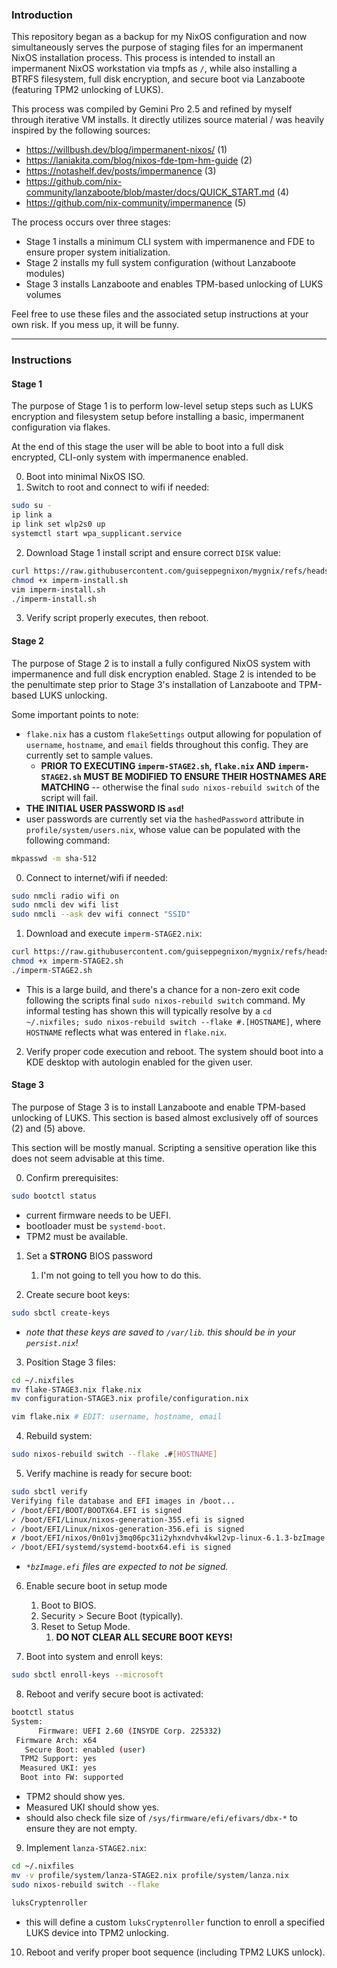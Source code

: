 ### Introduction

This repository began as a backup for my NixOS configuration and now simultaneously serves the purpose of staging files for an impermanent NixOS installation process. This process is intended to install an impermanent NixOS workstation via tmpfs as `/`, while also installing a BTRFS filesystem, full disk encryption, and secure boot via Lanzaboote (featuring TPM2 unlocking of LUKS).

This process was compiled by Gemini Pro 2.5 and refined by myself through iterative VM installs. It directly utilizes source material / was heavily inspired by the following sources:

- https://willbush.dev/blog/impermanent-nixos/ (1)
- https://laniakita.com/blog/nixos-fde-tpm-hm-guide (2)
- https://notashelf.dev/posts/impermanence (3)
- https://github.com/nix-community/lanzaboote/blob/master/docs/QUICK_START.md (4)
- https://github.com/nix-community/impermanence (5)

The process occurs over three stages:
- Stage 1 installs a minimum CLI system with impermanence and FDE to ensure proper system initialization.
- Stage 2 installs my full system configuration (without Lanzaboote modules)
- Stage 3 installs Lanzaboote and enables TPM-based unlocking of LUKS volumes

Feel free to use these files and the associated setup instructions at your own risk. If you mess up, it will be funny.

---
### Instructions

#### Stage 1
The purpose of Stage 1 is to perform low-level setup steps such as LUKS encryption and filesystem setup before installing a basic, impermanent configuration via flakes. 

At the end of this stage the user will be able to boot into a full disk encrypted, CLI-only system with impermanence enabled.

0. Boot into minimal NixOS ISO.
1. Switch to root and connect to wifi if needed:
```sh
sudo su -
ip link a
ip link set wlp2s0 up
systemctl start wpa_supplicant.service
```

2. Download Stage 1 install script and ensure correct `DISK` value:
```sh
curl https://raw.githubusercontent.com/guiseppegnixon/mygnix/refs/heads/main/imperm-install.sh -o imperm-install.sh
chmod +x imperm-install.sh
vim imperm-install.sh
./imperm-install.sh
```

3. Verify script properly executes, then reboot.
 
#### Stage 2
The purpose of Stage 2 is to install a fully configured NixOS system with impermanence and full disk encryption enabled. Stage 2 is intended to be the penultimate step prior to Stage 3's installation of Lanzaboote and TPM-based LUKS unlocking.

Some important points to note:
- `flake.nix` has a custom `flakeSettings` output allowing for population of `username`, `hostname`, and `email` fields throughout this config. They are currently set to sample values. 
	- **PRIOR TO EXECUTING `imperm-STAGE2.sh`, `flake.nix` AND `imperm-STAGE2.sh` MUST BE MODIFIED TO ENSURE THEIR HOSTNAMES ARE MATCHING** -- otherwise the final `sudo nixos-rebuild switch` of the script will fail.
- **THE INITIAL USER PASSWORD IS `asd`!** 
- user passwords are currently set via the `hashedPassword` attribute in `profile/system/users.nix`, whose value can be populated with the following command:
```sh
mkpasswd -m sha-512
```

0. Connect to internet/wifi if needed:
```sh
sudo nmcli radio wifi on
sudo nmcli dev wifi list
sudo nmcli --ask dev wifi connect "SSID"
```

1.  Download and execute `imperm-STAGE2.nix`:
```sh
curl https://raw.githubusercontent.com/guiseppegnixon/mygnix/refs/heads/main/imperm-STAGE2.sh
chmod +x imperm-STAGE2.sh
./imperm-STAGE2.sh
```
- This is a large build, and there's a chance for a non-zero exit code following the scripts final `sudo nixos-rebuild switch` command. My informal testing has shown this will typically resolve by a `cd ~/.nixfiles; sudo nixos-rebuild switch --flake #.[HOSTNAME]`, where `HOSTNAME` reflects what was entered in `flake.nix`. 

2. Verify proper code execution and reboot. The system should boot into a KDE desktop with autologin enabled for the given user.

#### Stage 3
The purpose of Stage 3 is to install Lanzaboote and enable TPM-based unlocking of LUKS. This section is based almost exclusively off of sources (2) and (5) above. 

This section will be mostly manual. Scripting a sensitive operation like this does not seem advisable at this time.

0. Confirm prerequisites:
```sh
sudo bootctl status
```
- current firmware needs to be UEFI.
- bootloader must be `systemd-boot`.
- TPM2 must be available.

1. Set a **STRONG** BIOS password
	1. I'm not going to tell you how to do this.

2. Create secure boot keys:
```sh
sudo sbctl create-keys
```
- *note that these keys are saved to `/var/lib`. this should be in your `persist.nix`!*

3. Position Stage 3 files:
```sh
cd ~/.nixfiles
mv flake-STAGE3.nix flake.nix
mv configuration-STAGE3.nix profile/configuration.nix

vim flake.nix # EDIT: username, hostname, email
```

4. Rebuild system:
```sh
sudo nixos-rebuild switch --flake .#[HOSTNAME]
```

5. Verify machine is ready for secure boot:
```sh
sudo sbctl verify
Verifying file database and EFI images in /boot...
✓ /boot/EFI/BOOT/BOOTX64.EFI is signed
✓ /boot/EFI/Linux/nixos-generation-355.efi is signed
✓ /boot/EFI/Linux/nixos-generation-356.efi is signed
✗ /boot/EFI/nixos/0n01vj3mq06pc31i2yhxndvhv4kwl2vp-linux-6.1.3-bzImage.efi is not signed
✓ /boot/EFI/systemd/systemd-bootx64.efi is signed
```
- *`*bzImage.efi` files are expected to not be signed.*

6. Enable secure boot in setup mode
	1. Boot to BIOS.
	2. Security > Secure Boot (typically).
	3. Reset to Setup Mode.
		1. **DO NOT CLEAR ALL SECURE BOOT KEYS!**

7. Boot into system and enroll keys:
```sh
sudo sbctl enroll-keys --microsoft
```

8. Reboot and verify secure boot is activated:
```sh
bootctl status
System:
      Firmware: UEFI 2.60 (INSYDE Corp. 225332)
 Firmware Arch: x64
   Secure Boot: enabled (user)
  TPM2 Support: yes
  Measured UKI: yes
  Boot into FW: supported
```
- TPM2 should show yes.
- Measured UKI should show yes.
- should also check file size of `/sys/firmware/efi/efivars/dbx-*` to ensure they are not empty.

9. Implement `lanza-STAGE2.nix`:
```sh
cd ~/.nixfiles
mv -v profile/system/lanza-STAGE2.nix profile/system/lanza.nix
sudo nixos-rebuild switch --flake

luksCryptenroller
```
- this will define a custom `luksCryptenroller` function to enroll a specified LUKS device into TPM2 unlocking.

10. Reboot and verify proper boot sequence (including TPM2 LUKS unlock).


